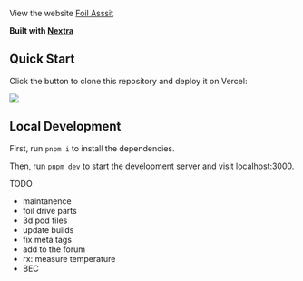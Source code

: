 View the website [Foil Asssit](https://foil-assist.vercel.app)

**Built with [Nextra](https://nextra.site)**

## Quick Start

Click the button to clone this repository and deploy it on Vercel:

[![](https://vercel.com/button)](https://vercel.com/new/clone?s=https%3A%2F%2Fgithub.com%2Fshuding%2Fnextra-docs-template&showOptionalTeamCreation=false)

## Local Development

First, run `pnpm i` to install the dependencies.

Then, run `pnpm dev` to start the development server and visit localhost:3000.

TODO

- maintanence
- foil drive parts
- 3d pod files
- update builds
- fix meta tags
- add to the forum
- rx: measure temperature
- BEC

